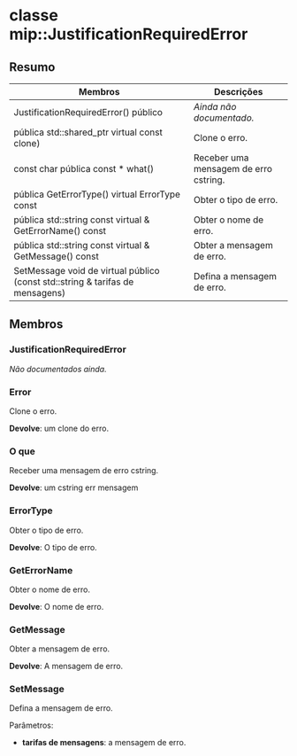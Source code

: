 # <a name="class-mipjustificationrequirederror"></a>classe mip::JustificationRequiredError 
  
## <a name="summary"></a>Resumo
 Membros                        | Descrições                                
--------------------------------|---------------------------------------------
 JustificationRequiredError() público  | _Ainda não documentado._
pública std::shared_ptr virtual<Error> const clone)  |  Clone o erro.
 const char pública const * what()  |  Receber uma mensagem de erro cstring.
 pública GetErrorType() virtual ErrorType const  |  Obter o tipo de erro.
 pública std::string const virtual & GetErrorName() const  |  Obter o nome de erro.
 pública std::string const virtual & GetMessage() const  |  Obter a mensagem de erro.
 SetMessage void de virtual público (const std::string & tarifas de mensagens)  |  Defina a mensagem de erro.
  
## <a name="members"></a>Membros
  
### <a name="justificationrequirederror"></a>JustificationRequiredError
_Não documentados ainda._

  
### <a name="error"></a>Error
Clone o erro.

  
**Devolve**: um clone do erro.
  
### <a name="what"></a>O que
Receber uma mensagem de erro cstring.

  
**Devolve**: um cstring err mensagem
  
### <a name="errortype"></a>ErrorType
Obter o tipo de erro.

  
**Devolve**: O tipo de erro.
  
### <a name="geterrorname"></a>GetErrorName
Obter o nome de erro.

  
**Devolve**: O nome de erro.
  
### <a name="getmessage"></a>GetMessage
Obter a mensagem de erro.

  
**Devolve**: A mensagem de erro.
  
### <a name="setmessage"></a>SetMessage
Defina a mensagem de erro.

Parâmetros:  
* **tarifas de mensagens**: a mensagem de erro.

